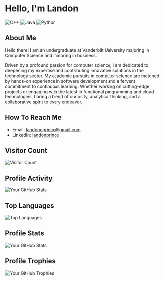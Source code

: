 # Hello, I'm Landon
![C++](https://img.shields.io/badge/-C++-black?style=flat-square&logo=c%2b%2b) ![Java](https://img.shields.io/badge/-Java-black?style=flat-square&logo=java) ![Python](https://img.shields.io/badge/-Python-black?style=flat-square&logo=python)

## About Me
Hello there! I am an undergraduate at Vanderbilt University majoring in Computer Science and minoring in business.

Driven by a profound passion for computer science, I am dedicated to deepening my expertise and contributing innovative solutions in the technology sector. My academic pursuits in computer science are matched by hands-on experience in software development and a fervent commitment to continuous learning. Whether working on cutting-edge projects or engaging with the latest in functional programming and cloud technologies, I bring a blend of curiosity, analytical thinking, and a collaborative spirit to every endeavor.

## How To Reach Me
- Email: landoncprince@gmail.com
- LinkedIn: [landonprince](https://www.linkedin.com/in/landon-prince-4bb945256/)

## Visitor Count
![Visitor Count](https://profile-counter.glitch.me/landonprince/count.svg)

## Profile Activity
![Your GitHub Stats](https://github-profile-summary-cards.vercel.app/api/cards/profile-details?username=landonprince&theme=dark)

## Top Languages
![Top Languages](https://github-readme-stats.vercel.app/api/top-langs/?username=landonprince&layout=compact&bg_color=111111&title_color=ffffff&text_color=ffffff)

## Profile Stats
![Your GitHub Stats](https://github-readme-stats.vercel.app/api?username=landonprince&show_icons=true&theme=dark)

## Profile Trophies
![Your GitHub Trophies](https://github-profile-trophy.vercel.app/?username=landonprince&theme=darkhub)

